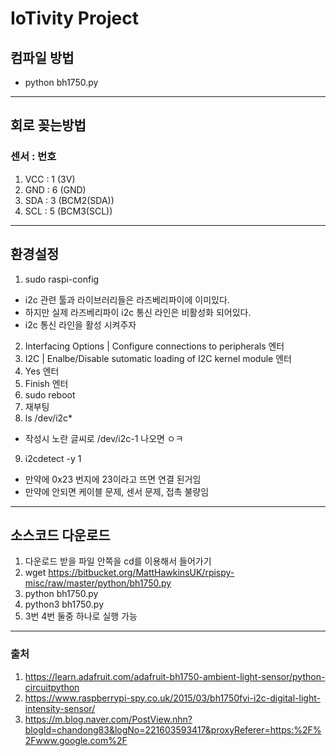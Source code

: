 # IoTivity Project


## 컴파일 방법
- python bh1750.py
-------------------------------------
## 회로 꽂는방법
### 센서 : 번호
1. VCC : 1 (3V)
2. GND : 6 (GND)
3. SDA : 3 (BCM2(SDA))
4. SCL : 5 (BCM3(SCL))

-------------------------------------
## 환경설정
1. sudo raspi-config
- i2c 관련 툴과 라이브러리들은 라즈베리파이에 이미있다.
- 하지만 실제 라즈베리파이 i2c 통신 라인은 비활성화 되어있다.
- i2c 통신 라인을 활성 시켜주자
2. Interfacing Options | Configure connections to peripherals 엔터
3. I2C | Enalbe/Disable sutomatic loading of I2C kernel module 엔터
4. Yes 엔터
5. Finish 엔터
6. sudo reboot
7. 재부팅
8. ls /dev/i2c*
- 작성시 노란 글씨로 /dev/i2c-1 나오면 ㅇㅋ
9. i2cdetect -y 1
- 만약에 0x23 번지에 23이라고 뜨면 연결 된거임
- 만약에 안되면 케이블 문제, 센서 문제, 접촉 불량임

-------------------------------------
## 소스코드 다운로드
1. 다운로드 받을 파일 안쪽을 cd를 이용해서 들어가기
2. wget https://bitbucket.org/MattHawkinsUK/rpispy-misc/raw/master/python/bh1750.py
3. python bh1750.py
4. python3 bh1750.py
5. 3번 4번 둘중 하나로 실행 가능

-------------------------------------
### 출처
1. https://learn.adafruit.com/adafruit-bh1750-ambient-light-sensor/python-circuitpython
2. https://www.raspberrypi-spy.co.uk/2015/03/bh1750fvi-i2c-digital-light-intensity-sensor/
3. https://m.blog.naver.com/PostView.nhn?blogId=chandong83&logNo=221603593417&proxyReferer=https:%2F%2Fwww.google.com%2F